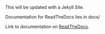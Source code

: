 This will be updated with a Jekyll Site.


Documentation for ReadTheDocs lies in docs/


Link to documentation on [ReadTheDocs](http://sthlm-commuter.readthedocs.io/en/latest/).


